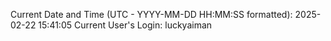 Current Date and Time (UTC - YYYY-MM-DD HH:MM:SS formatted): 2025-02-22 15:41:05
Current User's Login: luckyaiman
